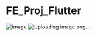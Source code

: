 # FE_Proj_Flutter
![image](https://github.com/user-attachments/assets/76f455d5-b357-4463-91e5-036e6e6108a9)
![Uploading image.png…]()
